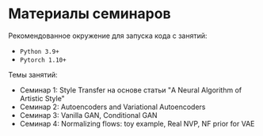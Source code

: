 # Материалы семинаров

Рекомендованное окружение для запуска кода с занятий:
- `Python 3.9+`
- `Pytorch 1.10+`

Темы занятий:
- Семинар 1: Style Transfer на основе статьи "A Neural Algorithm of Artistic Style"
- Семинар 2: Autoencoders and Variational Autoencoders
- Семинар 3: Vanilla GAN, Conditional GAN
- Семинар 4: Normalizing flows: toy example, Real NVP, NF prior for VAE
